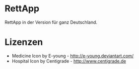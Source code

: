 RettApp
=======

RettApp in der Version für ganz Deutschland.


Lizenzen
========

- Medicine Icon by E-young - http://e-young.deviantart.com/
- Hospital Icon by Centigrade - http://www.centigrade.de